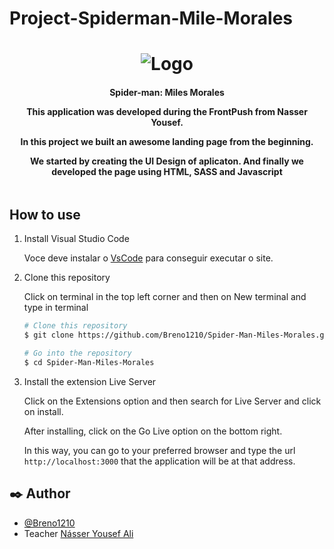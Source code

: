 # Project-Spiderman-Mile-Morales
<h1 align="center">
    <img alt="Logo" src="img/spiderman-text.png" />
    <br>
</h1>

<h4 align="center">
  <p>Spider-man: Miles Morales</p>
  
  <p>This application was developed during the FrontPush from Nasser Yousef.</p>

  <p>
  In this project we built an awesome landing page from the beginning. 

  We started by creating the UI Design of aplicaton. And finally we developed the page using HTML, SASS and Javascript
  </p>
</h4>

<div>
    <img src="img/main-page.png" alt="">
</div>

## How to use

1. Install Visual Studio Code 

   Voce deve instalar o [VsCode](https://code.visualstudio.com/) para conseguir executar o site.

1. Clone this repository

   Click on terminal in the top left corner and then on New terminal and type in terminal

   ```bash
   # Clone this repository
   $ git clone https://github.com/Breno1210/Spider-Man-Miles-Morales.git

   # Go into the repository
   $ cd Spider-Man-Miles-Morales
   ```

2. Install the extension Live Server

    Click on the Extensions option and then search for Live Server and click on install.

    After installing, click on the Go Live option on the bottom right.

    In this way, you can go to your preferred browser and type the url `http://localhost:3000` that the application will be at that address.

## ✒️ Author

- [@Breno1210](https://github.com/Breno1210)
- Teacher [Násser Yousef Ali](https://github.com/nyousefali)
